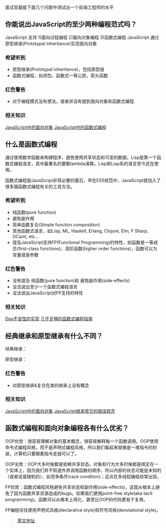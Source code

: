 面试官最能下面几个问题中测试出一个前端工程师的水平

## 你能说出JavaScript的至少两种编程范式吗？

JavaScript 支持 1)面向过程编程 2)面向对象编程 3)函数式编程
JavaScript 通过原型继承(Prototypal inheritance)实现面向对象

### 希望听到

- 原型继承(Prototypal inheritance)，包括原型链
- 函数式编程，如闭包，函数式一等公民，箭头函数

### 红色警告

- 对于编程模式没有想法，或者并没有提到面向对象和函数式编程

### 相关知识

[JavaScript中的面向对象](https://medium.com/javascript-scene/the-two-pillars-of-javascript-ee6f3281e7f3)
[JavaScript中的函数式编程](https://medium.com/javascript-scene/the-two-pillars-of-javascript-pt-2-functional-programming-a63aa53a41a4)

## 什么是函数式编程

通过使用数学函数来构建程序，避免使用共享状态和可变的数据。Lisp是第一个函数式编程语言，其中最著名的要数lambda演算。Lisp和Lisp系的语言至今还在使用。

函数式编程是JavaScript非常必要的基石，早在ES5规范中，JavaScript就加入了很多跟函数式编程有关的工具方法。

### 希望听到

- 纯函数(pure function)
- 避免副作用
- 简单函数复合(Simple function composition)
- 其他函数式语言，如Lisp, ML, Haskell, Erlang, Clojure, Elm, F Sharp, OCaml, etc…
- 提及JavaScript支持FP(Functional Programming)的特性，如函数是一等成员(first-class functions)，高阶函数(higher order functions)，函数可以为变量或是参数

### 红色警告

- 没有提及 纯函数(pure function)和 避免副作用(side-effects)
- 没法说出至少一个函数式编程语言
- 没法说出JavaScript对FP支持的特性

### 相关知识

[Dao不变性的实现](https://medium.com/javascript-scene/the-dao-of-immutability-9f91a70c88cd)
[几乎足够的函数式编程指南](https://github.com/MostlyAdequate/mostly-adequate-guide)

## 经典继承和原型继承有什么不同？
经典继承：

原型继承：

### 红色警告

- 对原型继承&复合在类的继承上没有概念

### 相关知识

[JavaScript中的面向对象](https://medium.com/javascript-scene/the-two-pillars-of-javascript-ee6f3281e7f3)
[JavaScript继承常见的错误观念](https://medium.com/javascript-scene/common-misconceptions-about-inheritance-in-javascript-d5d9bab29b0a)

## 函数式编程和面向对象编程各有什么优劣？

OOP优势：很容易理解对象的基本概念，很容易解释每一个函数调用。OOP使用命令式编程风格，而不是声明式编程风格，所以我们看起来就像是一堆指令的封装，计算机只要跟着指令走就可以了。

OOP劣势：OOP大多时候都是依赖共享状态。对象和行为大多时候都是绑定在一个实体上，因为我们并不知道外界调用函数的顺序，所以内部的状态可能是未知的（或者说是随机的），如竞争条件(race condition)；这点在多线程编程经常出现。

FP优势：函数式编程风格避免共享状态和副作用(side-effects)，这就从根本上避免了因为函数共享资源造成的bugs。如果我们使用point-free style(aka tacit programming)。函数可以从根本上简化，甚至比OOP的代码更易于复用。

FP编程往往使用声明式风格(declarative style)和符号风格(denotational style)。

> [原文地址](https://medium.com/javascript-scene/10-interview-questions-every-javascript-developer-should-know-6fa6bdf5ad95#.at23qrsib)